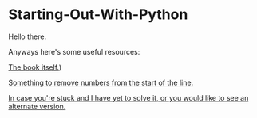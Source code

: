 # Starting-Out-With-Python
Hello there. 

Anyways here's some useful resources:

[The book itself.](https://www.pearson.com/en-us/subject-catalog/p/starting-out-with-c-from-control-structures-to-objects/P200000003320/9780137450626))

[Something to remove numbers from the start of the line.](https://remove-line-numbers.ruurtjan.com/)

[In case you're stuck and I have yet to solve it, or you would like to see an alternate version.](https://jesushilarioh.com/python-programming-challenges-solutions/)
